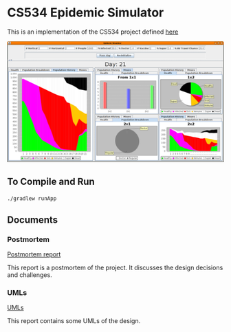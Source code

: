 # CS534 Epidemic Simulator

This is an implementation of the CS534 project defined
[here](https://aktemur.github.io/cs534/project_epidemic.html)

![](doc/ui.png)

## To Compile and Run

`./gradlew runApp`

## Documents

### Postmortem

[Postmortem report](./POSTMORTEM.md)

This report is a postmortem of the project. It discusses the design decisions
and challenges.

### UMLs

[UMLs](./UMLS.md)

This report contains some UMLs of the design.
